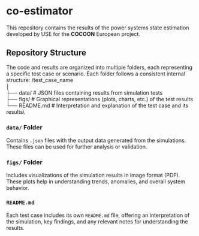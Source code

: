 # co-estimator

This repository contains the results of the power systems state estimation developed by USE for the **COCOON** European project.

## Repository Structure

The code and results are organized into multiple folders, each representing a specific test case or scenario. Each folder follows a consistent internal structure:
/test_case_name\
│\
├── data/ # JSON files containing results from simulation tests\
├── figs/ # Graphical representations (plots, charts, etc.) of the test results\
└── README.md # Interpretation and explanation of the test case and its results\


### `data/` Folder
Contains `.json` files with the output data generated from the simulations. These files can be used for further analysis or validation.

### `figs/` Folder
Includes visualizations of the simulation results in image format (PDF). These plots help in understanding trends, anomalies, and overall system behavior.

### `README.md`
Each test case includes its own `README.md` file, offering an interpretation of the simulation, key findings, and any relevant notes for understanding the results.